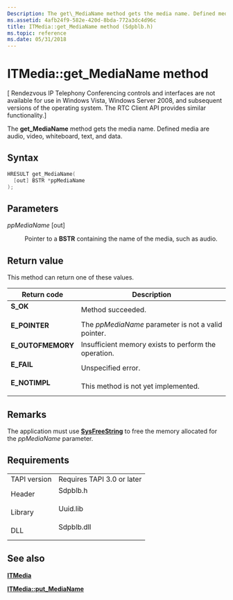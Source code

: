 ```yaml
---
Description: The get\_MediaName method gets the media name. Defined media are audio, video, whiteboard, text, and data.
ms.assetid: 4afb24f9-582e-420d-8bda-772a3dc4d96c
title: ITMedia::get_MediaName method (Sdpblb.h)
ms.topic: reference
ms.date: 05/31/2018
---
```


# ITMedia::get\_MediaName method

\[ Rendezvous IP Telephony Conferencing controls and interfaces are not available for use in Windows Vista, Windows Server 2008, and subsequent versions of the operating system. The RTC Client API provides similar functionality.\]

The **get\_MediaName** method gets the media name. Defined media are audio, video, whiteboard, text, and data.

## Syntax


```C++
HRESULT get_MediaName(
  [out] BSTR *ppMediaName
);
```



## Parameters

<dl> <dt>

*ppMediaName* \[out\]
</dt> <dd>

Pointer to a **BSTR** containing the name of the media, such as audio.

</dd> </dl>

## Return value

This method can return one of these values.



| Return code                                                                                   | Description                                                     |
|-----------------------------------------------------------------------------------------------|-----------------------------------------------------------------|
| <dl> <dt>**S\_OK**</dt> </dl>          | Method succeeded.<br/>                                    |
| <dl> <dt>**E\_POINTER**</dt> </dl>     | The *ppMediaName* parameter is not a valid pointer.<br/>  |
| <dl> <dt>**E\_OUTOFMEMORY**</dt> </dl> | Insufficient memory exists to perform the operation.<br/> |
| <dl> <dt>**E\_FAIL**</dt> </dl>        | Unspecified error.<br/>                                   |
| <dl> <dt>**E\_NOTIMPL**</dt> </dl>     | This method is not yet implemented.<br/>                  |



 

## Remarks

The application must use [**SysFreeString**](/windows/win32/api/oleauto/nf-oleauto-sysfreestring) to free the memory allocated for the *ppMediaName* parameter.

## Requirements



|                         |                                                                                       |
|-------------------------|---------------------------------------------------------------------------------------|
| TAPI version<br/> | Requires TAPI 3.0 or later<br/>                                                 |
| Header<br/>       | <dl> <dt>Sdpblb.h</dt> </dl>   |
| Library<br/>      | <dl> <dt>Uuid.lib</dt> </dl>   |
| DLL<br/>          | <dl> <dt>Sdpblb.dll</dt> </dl> |



## See also

<dl> <dt>

[**ITMedia**](itmedia.md)
</dt> <dt>

[**ITMedia::put\_MediaName**](itmedia-put-medianame.md)
</dt> </dl>

 

